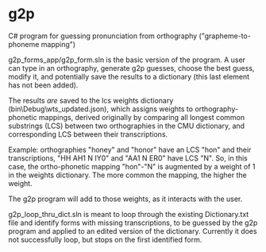 # g2p

C# program for guessing pronunciation from orthography ("grapheme-to-phoneme mapping")

g2p_forms_app/g2p_form.sln is the basic version of the program. A user can type in an orthography, generate g2p guesses, choose the best guess, modify it, and potentially save the results to a dictionary (this last element has not been added). 

The results *are* saved to the lcs weights dictionary (bin\Debug\wts_updated.json), which assigns weights to orthography-phonetic mappings, derived originally by comparing all longest common substrings (LCS) between two orthographies in the CMU dictionary, and corresponding LCS between their transcriptions.

Example:  orthographies "honey" and "honor" have an LCS "hon" and their transcriptions, "HH AH1 N IY0" and "AA1 N ER0" have LCS "N". So, in this case, the ortho-phonetic mapping "hon"-"N" is augmented by a weight of 1 in the weights dictionary.  The more common the mapping, the higher the weight.

The g2p program will add to those weights, as it interacts with the user.

g2p_loop_thru_dict.sln is meant to loop through the existing Dictionary.txt file and identify forms with missing transcriptions, to be guessed by the g2p program and applied to an edited version of the dictionary. Currently it does not successfully loop, but stops on the first identified form.
